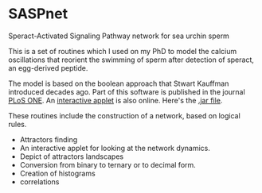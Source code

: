 SASPnet
=======

Speract-Activated Signaling Pathway network for sea urchin sperm

This is a set of routines which I used on my PhD to model the calcium oscillations that reorient the swimming of sperm
after detection of speract, an egg-derived peptide.

The model is based on the boolean approach that Stwart Kauffman introduced decades ago. Part of this software is
published in the journal [PLoS ONE](http://www.plosone.org/article/info%3Adoi%2F10.1371%2Fjournal.pone.0022619). 
An [interactive applet](http://www.fis.unam.mx/research/seaurchin/discrete/) is also online.
Here's the [.jar file](http://www.fis.unam.mx/research/seaurchin/discrete/CalciumApplet.jar).

These routines include the construction of a network, based on logical rules.
 - Attractors finding
 - An interactive applet for looking at the network dynamics.
 - Depict of attractors landscapes
 - Conversion from binary to ternary or to decimal form.
 - Creation of histograms
 - correlations

